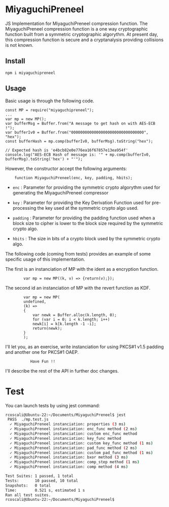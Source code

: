 # MiyaguchiPreneel
JS Implementation for MiyaguchiPreneel compression function.
The MiyaguchiPreneel compression function is a one way cryptographic function built from a symmetric cryptographic algorythm. At present day, this compression function is secure and a cryptanalysis providing collisions is not known.

## Install

```
npm i miyaguchipreneel
```

## Usage

Basic usage is through the following code.

```
const MP = require("miyaguchipreneel");
...
var mp = new MP();
var bufferMsg = Buffer.from("A message to get hash on with AES-ECB !");
var bufferIv0 = Buffer.from("00000000000000000000000000000000", "hex");
const bufferHash = mp.comp(bufferIv0, bufferMsg).toString("hex");

// Expected hash is 'e4bcb82e0e776ea16f67857e13ea954f'
console.log("AES-ECB Hash of message is: '" + mp.comp(bufferIv0, bufferMsg).toString('hex') + "'");
```

However, the constructor accept the following arguments:

```
    function MiyaguchiPreneel(enc, key, padding, hbits); 
```

 * `enc` :
   Parameter for providing the symmetric crypto algorythm used for generating the MiyaguchiPreneel compressor

 * `key` :
   Parameter for providing the Key Derivation Function used for pre-processing the key used at the symmetric crypto algo used.

 * `padding` :
   Parameter for providing the padding function used when a block size to cipher is lower to the block size required by the symmetric crypto algo.

 * `hbits` :
   The size in bits of a crypto block used by the symmetric crypto algo.

The following code (coming from tests) provides an example of some specific usage of this implementation.

The first is an instanciation of MP with the ident as a encryption function.
```
	    var mp = new MP((k, v) => {return(v);});
```

The second id an instanciation of MP with the revert function as KDF.
```
	    var mp = new MP(
		undefined,
		(k) =>
		{
		    var newk = Buffer.alloc(k.length, 0);
		    for (var i = 0; i < k.length; i++)
			newk[i] = k[k.length -1 -i];
		    return(newk);
		}
	    );
```

I'll let you, as an exercise, write instanciation for using PKCS#1 v1.5 padding and another one for PKCS#1 OAEP.
```
           Have Fun !!
```

I'll describe the rest of the API in further doc changes.

# Test

You can launch tests by using jest command:

``` bash
rcoscali@Ubuntu-22:~/Documents/MiyaguchiPreneel$ jest
 PASS  ./mp.test.js
  ✓ MiyaguchiPreneel instanciation: properties (3 ms)
  ✓ MiyaguchiPreneel instanciation: enc_func method (2 ms)
  ✓ MiyaguchiPreneel instanciation: custom enc_func method
  ✓ MiyaguchiPreneel instanciation: key_func method
  ✓ MiyaguchiPreneel instanciation: custom key_func method (1 ms)
  ✓ MiyaguchiPreneel instanciation: pad_func method (2 ms)
  ✓ MiyaguchiPreneel instanciation: custom pad_func method (1 ms)
  ✓ MiyaguchiPreneel instanciation: bxor method (3 ms)
  ✓ MiyaguchiPreneel instanciation: comp_step method (1 ms)
  ✓ MiyaguchiPreneel instanciation: comp method (4 ms)

Test Suites: 1 passed, 1 total
Tests:       10 passed, 10 total
Snapshots:   0 total
Time:        0.521 s, estimated 1 s
Ran all test suites.
rcoscali@Ubuntu-22:~/Documents/MiyaguchiPreneel$ 

```